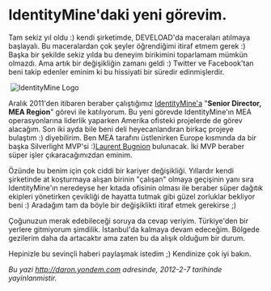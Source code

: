 # IdentityMine'daki yeni görevim.
Tam sekiz yıl oldu :) kendi şirketimde, DEVELOAD'da maceraları atılmaya
başlayalı. Bu maceralardan çok şeyler öğrendiğimi itiraf etmem gerek :)
Başka bir şekilde sekiz yılda bu deneyim birikimini toparlamam mümkün
olmazdı. Ama artık bir değişikliğin zamanı geldi :) Twitter ve
Facebook'tan beni takip edenler eminim ki bu hissiyati bir süredir
edinmişlerdir.

 ![IdentityMine
Logo](media/IdentityMine_daki_yeni_gorevim/identitymine.png)

Aralık 2011'den itibaren beraber çalıştığımız
[IdentityMine'a](http://www.identitymine.com/) "**Senior Director, MEA
Region**" görevi ile katılıyorum. Bu yeni görevde IdentityMine'ın MEA
operasyonlarına liderlik yaparken Amerika ofisteki projelerde de görev
alacağım. Son iki ayda bile beni deli heyecanlandıran birkaç projeye
bulaştım :) diyebilirim. Ben MEA tarafını üstlenirken Europe kısmında da
bir başka Silverlight MVP'si :)[Laurent
Bugnion](http://www.galasoft.ch/) bulunacak. İki MVP beraber süper işler
çıkaracağımızdan eminim.

Özünde bu benim için çok ciddi bir kariyer değişikliği. Yıllardır kendi
şirketinde at koşturmaya alışan birinin "çalışan" olmaya geçişinin yanı
sıra IdentityMine'ın neredeyse her kıtada ofisinin olması ile beraber
süper dağıtık ekipleri yönetirken çevikliği de hayatta tutmak gibi güzel
zorluklar bekliyor beni :) Aradağım tam da böyle bir değişiklikti itiraf
etmek gerekirse ;)

Çoğunuzun merak edebileceği soruya da cevap veriyim. Türkiye'den bir
yerlere gitmiyorum şimdilik. İstanbul'da kalmaya devam edeceğim. Bölgede
gezilerim daha da artacaktır ama zaten bu da alışık olduğum bir durum.

Hepinizle bu sevinçli haberi paylaşmak istedim ;) Kendinize çok iyi
bakın.



*Bu yazi http://daron.yondem.com adresinde, 2012-2-7 tarihinde yayinlanmistir.*
